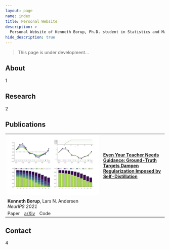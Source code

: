 ```yaml
---
layout: page
name: index
title: Personal Website
description: >
  Personal Website of Kenneth Borup, Ph.D. student in Statistics and Machine Learning at Aarhus University.
hide_description: true
---
```

<!-- <script type="text/javascript">
	document.getElementsByClassName("page-title")[0].classList.add("sr-only");
</script> -->

> This page is under development...

## About
1

## Research
2

## Publications
<table>
<tbody>
  <tr>
    <td width=40%><img src="assets/publication_thumbnails/self_distill.png" width=100%></td>
    <td width=60%><a href="https://https://arxiv.org/abs/2102.13088" target="_blank"><b>Even Your Teacher Needs Guidance: Ground-Truth Targets Dampen Regularization Imposed by Self-Distillation</b></a></td>
  </tr>
  <tr>
    <td width=60%><b>Kenneth Borup</b>, Lars N. Andersen<br><i>NeurIPS 2021</i></td>
  </tr>
  <tr>
    <td width=60%>Paper&emsp;<a href="https://https://arxiv.org/abs/2102.13088" target="_blank">arXiv</a>&emsp;Code</td>
  </tr>
</tbody>
</table>

## Contact
4
